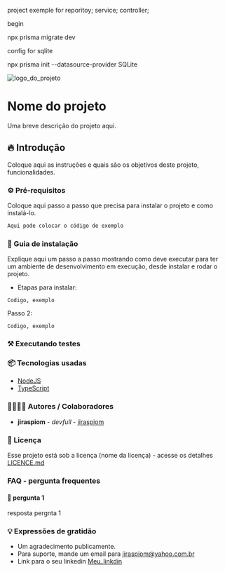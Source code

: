 project exemple for 
reporitoy;
service;
controller;

begin

npx prisma migrate dev

config for sqlite

npx prisma init --datasource-provider SQLite



![logo_do_projeto](https://i.imgur.com/kkkkkk.png)

# Nome do projeto
Uma breve descrição do projeto aqui.

## 🔥 Introdução
Coloque aqui as instruções e quais são os objetivos deste projeto, funcionalidades.

### ⚙️ Pré-requisitos
Coloque aqui passo a passo que precisa para instalar o projeto e como instalá-lo.

```bash
Aqui pode colocar o código de exemplo
```

### 🔨 Guia de instalação

Explique aqui um passo a passo mostrando como deve executar para ter um ambiente de desenvolvimento em execução,
desde instalar e rodar o projeto.

- Etapas para instalar:
```
Codigo, exemplo
```
Passo 2:
```
Codigo, exemplo
```

### ⚒️ Executando testes


### 📦 Tecnologias usadas

* [NodeJS](https://react.dev/)
* [TypeScript]()

### 🙍‍♂️🙍‍♀️ Autores / Colaboradores
* **jiraspiom** - *devfull* - [jiraspiom](http://github.com/jiraspiom) 

### 📝  Licença
Esse projeto está sob a licença (nome da licença) - acesse os detalhes [LICENCE.md](https://github.com/licence)

### FAQ - pergunta frequentes

#### 💬 pergunta 1
resposta pergnta 1


### 💡 Expressões de gratidão
* Um agradecimento publicamente.
* Para suporte, mande um email para jiraspiom@yahoo.com.br
* Link para o seu linkedin [Meu_linkdin](https://linkdin/pessoa)
